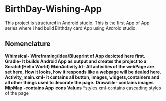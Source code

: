 # BirthDay-Wishing-App
This project is structured in Android studio. This is the first App of App series where i had build Birthday card App using Android studio.

## Nomenclature
 **<b>Whimsical</b>- Wireframing/Idea/Blueprint of App depicted here first.**
 **<b>Gradle</b>- It builds Android App as output and creates the project to a Scratch(Hello World)**
 **<b>MainActivity.kt</b>- All activities of the webPage are set here, How it looks, how it responds like a webpage will be dealed here.**
 **<b>Activity_main.xml</b>- it contains all button, images, widgets,containers and all other things used to decorate the page.**
 **<b>Drawable</b>- contains images**
 **<b>MipMap</b> -contains App icons**
 **<b>Values</b>**
   *styles.xml-contains cascading styles of the page
 
